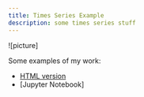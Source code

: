 ```yaml
---
title: Times Series Example
description: some times series stuff
---
```

![picture]

Some examples of my work:
- [HTML version](filename.html)
- [Jupyter Notebook]
